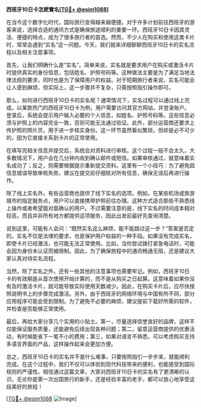 **西班牙10日卡怎麽實名[[TG💪+ @esim1088](https://t.me/s/esim1088)]**

在当今这个数字化时代，国际旅行变得越来越便捷。对于许多计划前往西班牙的游客来说，选择合适的通讯方式是确保旅途顺利的重要一环。西班牙10日卡因其灵活、便捷的特点，成为了很多旅行者的首选。然而，不少人在购买和使用这类卡片时，常常会遇到“实名”这一问题。今天，我们就来详细聊聊西班牙10日卡的实名流程以及相关注意事项。

首先，让我们明确什么是“实名”。简单来说，实名就是要求用户在购买或激活卡片时提供真实的身份信息，包括姓名、护照号码等。这种做法主要是为了满足当地法律法规的要求，同时也是为了保障用户的权益。对于短期旅行者来说，实名可能会让人感到麻烦，但实际上，这一步骤并不复杂，只需按照指引操作即可。

那么，如何进行西班牙10日卡的实名呢？通常情况下，实名过程可以通过线上完成。以某款热门的西班牙10日卡为例，用户需要访问其官方网站，并登录账户。登录后，系统会提示用户输入必要的个人信息，如姓名、护照号码等。这些信息必须与护照上的内容完全一致，否则可能无法通过验证。此外，部分运营商还要求上传护照的照片页，用于进一步核实身份。这一环节虽然看似繁琐，但却是必不可少的，因为它直接关系到卡片的正常使用。

在填写完相关信息并提交后，系统会对资料进行审核。这个过程一般不会太久，大多数情况下，用户会在几分钟内收到确认邮件或短信。如果审核通过，就意味着实名成功了；反之，则需要根据提示重新提交资料。这里有一个小技巧：为了避免因信息错误导致审核失败，建议在提交前仔细核对所有信息，确保无误后再进行操作。

除了线上实名外，有些运营商也提供了线下实名的选项。例如，在某些机场或旅游城市的指定服务点，用户可以直接携带护照前往办理。这种方式适合那些不熟悉线上操作或者希望面对面确认的用户。不过需要注意的是，线下实名的时间成本相对较高，而且并非所有地方都提供这项服务，因此出发前最好先查询清楚。

说到这里，可能有人会问：“既然实名这么麻烦，能不能跳过这一步？”答案是否定的。实名不仅是法律的要求，也是保护用户权益的一种手段。如果没有完成实名，即使卡片已经激活，也可能无法正常使用。比如，当你尝试拨打紧急电话时，可能会因为身份未认证而被限制。因此，为了确保旅程中的通讯畅通无阻，还是建议大家认真对待实名流程。

当然，除了实名之外，还有一些其他的注意事项也需要牢记。例如，西班牙10日卡的有效期是从首次使用开始计算的，而不是从购买之日起算。这意味着如果你没有及时激活卡片，就可能导致实际使用天数减少。因此，在购买卡片后，应尽快按照说明书上的步骤完成激活。另外，由于西班牙的网络环境与中国有所不同，部分应用程序可能会受到限制。为了避免不必要的麻烦，建议提前下载好所需的软件，并检查是否能够正常使用。

最后，再给大家分享几个实用的小贴士。第一，尽量选择信誉良好的品牌，这样不仅能保证服务质量，还能避免后续出现各种问题；第二，留意运营商提供的优惠活动，有时候能省下一笔不小的费用；第三，如果对语言不熟悉，可以考虑购买支持多语言界面的产品，这样操作起来会更加方便。

总之，西班牙10日卡的实名并不是什么难事，只要按照指引一步步来，就能顺利完成。在这个过程中，我们不仅可以体验到现代科技带来的便利，也能感受到国际规则的严谨性。相信通过这篇文章，大家对西班牙10日卡的实名有了更清晰的认识。无论你是第一次出国旅行的新手，还是经验丰富的老手，都可以放心地享受这段美好的旅程！

[[TG💪+ @esim1088](https://t.me/s/esim1088) ![Image](https://i.postimg.cc/4NQfJmqS/Snipaste-2025-05-13-00-14-12.png)]